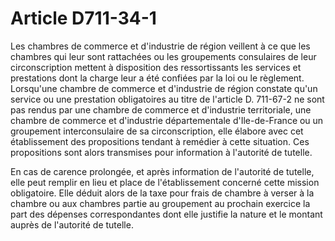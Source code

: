 # Article D711-34-1

Les chambres de commerce et d'industrie de région veillent à ce que les chambres qui leur sont rattachées ou les groupements consulaires de leur circonscription mettent à disposition des ressortissants les services et prestations dont la charge leur a été confiées par la loi ou le règlement. Lorsqu'une chambre de commerce et d'industrie de région constate qu'un service ou une prestation obligatoires au titre de l'article D. 711-67-2 ne sont pas rendus par une chambre de commerce et d'industrie territoriale, une chambre de commerce et d'industrie départementale d'Ile-de-France ou un groupement interconsulaire de sa circonscription, elle élabore avec cet établissement des propositions tendant à remédier à cette situation. Ces propositions sont alors transmises pour information à l'autorité de tutelle.

En cas de carence prolongée, et après information de l'autorité de tutelle, elle peut remplir en lieu et place de l'établissement concerné cette mission obligatoire. Elle déduit alors de la taxe pour frais de chambre à verser à la chambre ou aux chambres partie au groupement au prochain exercice la part des dépenses correspondantes dont elle justifie la nature et le montant auprès de l'autorité de tutelle.
